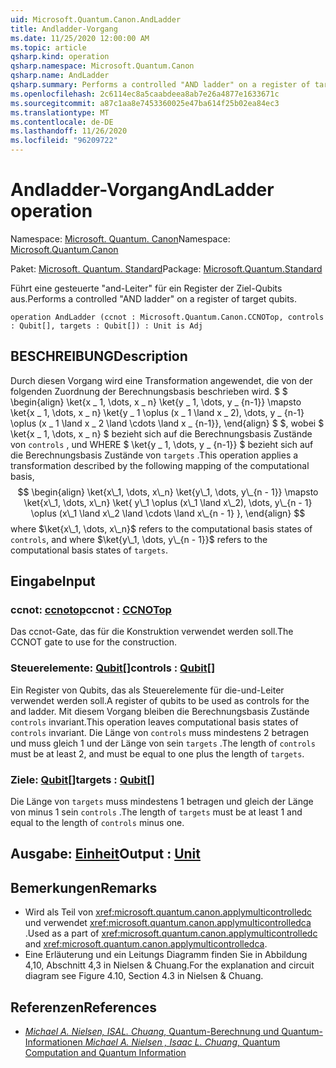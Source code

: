 ```yaml
---
uid: Microsoft.Quantum.Canon.AndLadder
title: Andladder-Vorgang
ms.date: 11/25/2020 12:00:00 AM
ms.topic: article
qsharp.kind: operation
qsharp.namespace: Microsoft.Quantum.Canon
qsharp.name: AndLadder
qsharp.summary: Performs a controlled "AND ladder" on a register of target qubits.
ms.openlocfilehash: 2c6114ec8a5caabdeea8ab7e26a4877e1633671c
ms.sourcegitcommit: a87c1aa8e7453360025e47ba614f25b02ea84ec3
ms.translationtype: MT
ms.contentlocale: de-DE
ms.lasthandoff: 11/26/2020
ms.locfileid: "96209722"
---
```

# <a name="andladder-operation"></a><span data-ttu-id="3f337-102">Andladder-Vorgang</span><span class="sxs-lookup"><span data-stu-id="3f337-102">AndLadder operation</span></span>

<span data-ttu-id="3f337-103">Namespace: [Microsoft. Quantum. Canon](xref:Microsoft.Quantum.Canon)</span><span class="sxs-lookup"><span data-stu-id="3f337-103">Namespace: [Microsoft.Quantum.Canon](xref:Microsoft.Quantum.Canon)</span></span>

<span data-ttu-id="3f337-104">Paket: [Microsoft. Quantum. Standard](https://nuget.org/packages/Microsoft.Quantum.Standard)</span><span class="sxs-lookup"><span data-stu-id="3f337-104">Package: [Microsoft.Quantum.Standard](https://nuget.org/packages/Microsoft.Quantum.Standard)</span></span>


<span data-ttu-id="3f337-105">Führt eine gesteuerte "and-Leiter" für ein Register der Ziel-Qubits aus.</span><span class="sxs-lookup"><span data-stu-id="3f337-105">Performs a controlled "AND ladder" on a register of target qubits.</span></span>

```qsharp
operation AndLadder (ccnot : Microsoft.Quantum.Canon.CCNOTop, controls : Qubit[], targets : Qubit[]) : Unit is Adj
```


## <a name="description"></a><span data-ttu-id="3f337-106">BESCHREIBUNG</span><span class="sxs-lookup"><span data-stu-id="3f337-106">Description</span></span>

<span data-ttu-id="3f337-107">Durch diesen Vorgang wird eine Transformation angewendet, die von der folgenden Zuordnung der Berechnungsbasis beschrieben wird. $ $ \begin{align} \ket{x \_ 1, \dots, x \_ n} \ket{y \_ 1, \dots, y \_ {n-1}} \mapsto \ket{x \_ 1, \dots, x \_ n} \ket{y \_ 1 \oplus (x \_ 1 \land x \_ 2), \dots, y \_ {n-1} \oplus (x \_ 1 \land x \_ 2 \land \cdots \land x \_ {n-1}}, \end{align} $ $, wobei $ \ket{x \_ 1, \dots, x \_ n} $ bezieht sich auf die Berechnungsbasis Zustände von `controls` , und WHERE $ \ket{y \_ 1, \dots, y \_ {n-1}} $ bezieht sich auf die Berechnungsbasis Zustände von `targets` .</span><span class="sxs-lookup"><span data-stu-id="3f337-107">This operation applies a transformation described by the following mapping of the computational basis, $$ \begin{align} \ket{x\_1, \dots, x\_n} \ket{y\_1, \dots, y\_{n - 1}} \mapsto \ket{x\_1, \dots, x\_n} \ket{ y\_1 \oplus (x\_1 \land x\_2), \dots, y\_{n - 1} \oplus (x\_1 \land x\_2 \land \cdots \land x\_{n - 1} }, \end{align} $$ where $\ket{x\_1, \dots, x\_n}$ refers to the computational basis states of `controls`, and where $\ket{y\_1, \dots, y\_{n - 1}}$ refers to the computational basis states of `targets`.</span></span>

## <a name="input"></a><span data-ttu-id="3f337-108">Eingabe</span><span class="sxs-lookup"><span data-stu-id="3f337-108">Input</span></span>

### <a name="ccnot--ccnotop"></a><span data-ttu-id="3f337-109">ccnot: [ccnotop](xref:Microsoft.Quantum.Canon.CCNOTop)</span><span class="sxs-lookup"><span data-stu-id="3f337-109">ccnot : [CCNOTop](xref:Microsoft.Quantum.Canon.CCNOTop)</span></span>

<span data-ttu-id="3f337-110">Das ccnot-Gate, das für die Konstruktion verwendet werden soll.</span><span class="sxs-lookup"><span data-stu-id="3f337-110">The CCNOT gate to use for the construction.</span></span>


### <a name="controls--qubit"></a><span data-ttu-id="3f337-111">Steuerelemente: [Qubit](xref:microsoft.quantum.lang-ref.qubit)[]</span><span class="sxs-lookup"><span data-stu-id="3f337-111">controls : [Qubit](xref:microsoft.quantum.lang-ref.qubit)[]</span></span>

<span data-ttu-id="3f337-112">Ein Register von Qubits, das als Steuerelemente für die-und-Leiter verwendet werden soll.</span><span class="sxs-lookup"><span data-stu-id="3f337-112">A register of qubits to be used as controls for the and ladder.</span></span>
<span data-ttu-id="3f337-113">Mit diesem Vorgang bleiben die Berechnungsbasis Zustände `controls` invariant.</span><span class="sxs-lookup"><span data-stu-id="3f337-113">This operation leaves computational basis states of `controls` invariant.</span></span>
<span data-ttu-id="3f337-114">Die Länge von `controls` muss mindestens 2 betragen und muss gleich 1 und der Länge von sein `targets` .</span><span class="sxs-lookup"><span data-stu-id="3f337-114">The length of `controls` must be at least 2, and must be equal to one plus the length of `targets`.</span></span>


### <a name="targets--qubit"></a><span data-ttu-id="3f337-115">Ziele: [Qubit](xref:microsoft.quantum.lang-ref.qubit)[]</span><span class="sxs-lookup"><span data-stu-id="3f337-115">targets : [Qubit](xref:microsoft.quantum.lang-ref.qubit)[]</span></span>

<span data-ttu-id="3f337-116">Die Länge von `targets` muss mindestens 1 betragen und gleich der Länge von minus 1 sein `controls` .</span><span class="sxs-lookup"><span data-stu-id="3f337-116">The length of `targets` must be at least 1 and equal to the length of `controls` minus one.</span></span>



## <a name="output--unit"></a><span data-ttu-id="3f337-117">Ausgabe: [Einheit](xref:microsoft.quantum.lang-ref.unit)</span><span class="sxs-lookup"><span data-stu-id="3f337-117">Output : [Unit](xref:microsoft.quantum.lang-ref.unit)</span></span>



## <a name="remarks"></a><span data-ttu-id="3f337-118">Bemerkungen</span><span class="sxs-lookup"><span data-stu-id="3f337-118">Remarks</span></span>

- <span data-ttu-id="3f337-119">Wird als Teil von <xref:microsoft.quantum.canon.applymulticontrolledc> und verwendet <xref:microsoft.quantum.canon.applymulticontrolledca> .</span><span class="sxs-lookup"><span data-stu-id="3f337-119">Used as a part of <xref:microsoft.quantum.canon.applymulticontrolledc> and <xref:microsoft.quantum.canon.applymulticontrolledca>.</span></span>
- <span data-ttu-id="3f337-120">Eine Erläuterung und ein Leitungs Diagramm finden Sie in Abbildung 4,10, Abschnitt 4,3 in Nielsen & Chuang.</span><span class="sxs-lookup"><span data-stu-id="3f337-120">For the explanation and circuit diagram see Figure 4.10, Section 4.3 in Nielsen & Chuang.</span></span>

## <a name="references"></a><span data-ttu-id="3f337-121">Referenzen</span><span class="sxs-lookup"><span data-stu-id="3f337-121">References</span></span>

- [<span data-ttu-id="3f337-122">*Michael A. Nielsen, ISAL. Chuang*, Quantum-Berechnung und Quantum-Informationen</span><span class="sxs-lookup"><span data-stu-id="3f337-122"> *Michael A. Nielsen , Isaac L. Chuang*, Quantum Computation and Quantum Information </span></span>](http://doi.org/10.1017/CBO9780511976667)
